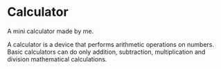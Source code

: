 # Calculator
A mini calculator made by me.

A calculator is a device that performs arithmetic operations on numbers. Basic calculators can do only addition, subtraction, multiplication and division mathematical calculations.
